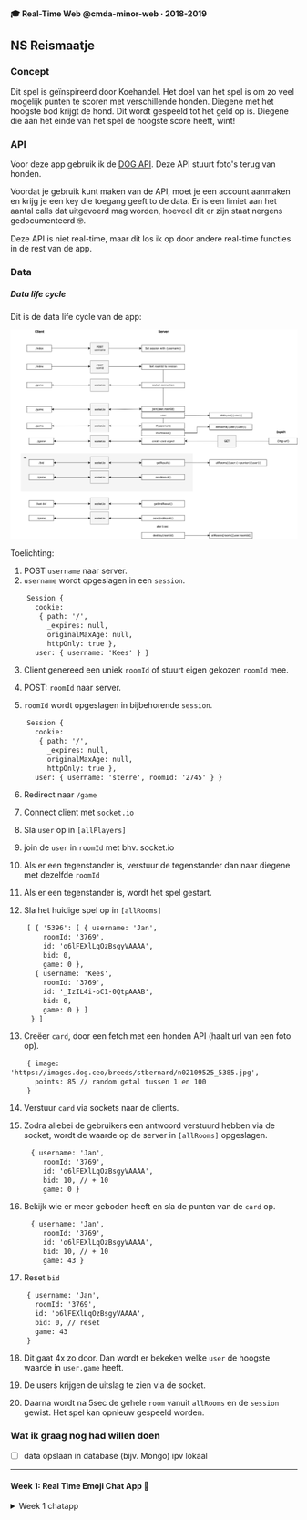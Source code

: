**🎓 Real-Time Web @cmda-minor-web · 2018-2019**

## NS Reismaatje

### Concept

Dit spel is geïnspireerd door Koehandel. Het doel van het spel is om zo veel mogelijk punten te scoren met verschillende honden. Diegene met het hoogste bod krijgt de hond. Dit wordt gespeeld tot het geld op is. Diegene die aan het einde van het spel de hoogste score heeft, wint!

### API

Voor deze app gebruik ik de [DOG API](https://dog.ceo/dog-api/). Deze API stuurt foto's terug van honden.

Voordat je gebruik kunt maken van de API, moet je een account aanmaken en krijg je een key die toegang geeft to de data. Er is een limiet aan het aantal calls dat uitgevoerd mag worden, hoeveel dit er zijn staat nergens gedocumenteerd 🤓.

Deze API is niet real-time, maar dit los ik op door andere real-time functies in de rest van de app.

### Data

##### Data life cycle

Dit is de data life cycle van de app:

![](diagram.png)

Toelichting:

1. POST `username` naar server.
2. `username` wordt opgeslagen in een `session`.

```
    Session {
      cookie:
       { path: '/',
         _expires: null,
         originalMaxAge: null,
         httpOnly: true },
      user: { username: 'Kees' } }
```

3. Client genereed een uniek `roomId` of stuurt eigen gekozen `roomId` mee.

4. POST: `roomId` naar server.

5. `roomId` wordt opgeslagen in bijbehorende `session`.

```
    Session {
      cookie:
       { path: '/',
         _expires: null,
         originalMaxAge: null,
         httpOnly: true },
      user: { username: 'sterre', roomId: '2745' } }
```

6. Redirect naar `/game`

7. Connect client met `socket.io`

8. Sla `user` op in `[allPlayers]`

9. join de `user` in `roomId` met bhv. socket.io

10. Als er een tegenstander is, verstuur de tegenstander dan naar diegene met dezelfde `roomId`

11. Als er een tegenstander is, wordt het spel gestart.

12. Sla het huidige spel op in `[allRooms]`

```
    [ { '5396': [ { username: 'Jan',
        roomId: '3769',
        id: 'o6lFEXlLqOzBsgyVAAAA',
        bid: 0,
        game: 0 },
      { username: 'Kees',
        roomId: '3769',
        id: '_IzIL4i-oC1-0QtpAAAB',
        bid: 0,
        game: 0 } ]
     } ]
```

13. Creëer `card`, door een fetch met een honden API (haalt url van een foto op).

```
    { image: 'https://images.dog.ceo/breeds/stbernard/n02109525_5385.jpg',
      points: 85 // random getal tussen 1 en 100
    }
```

14. Verstuur `card` via sockets naar de clients.

15. Zodra allebei de gebruikers een antwoord verstuurd hebben via de socket, wordt de waarde op de server in `[allRooms]` opgeslagen.

```
     { username: 'Jan',
        roomId: '3769',
        id: 'o6lFEXlLqOzBsgyVAAAA',
        bid: 10, // + 10
        game: 0 }
```

16. Bekijk wie er meer geboden heeft en sla de punten van de `card` op.

```
     { username: 'Jan',
        roomId: '3769',
        id: 'o6lFEXlLqOzBsgyVAAAA',
        bid: 10, // + 10
        game: 43 }
```

17. Reset `bid`

```
    { username: 'Jan',
      roomId: '3769',
      id: 'o6lFEXlLqOzBsgyVAAAA',
      bid: 0, // reset
      game: 43
    }
```

18. Dit gaat 4x zo door. Dan wordt er bekeken welke `user` de hoogste waarde in `user.game` heeft.

19. De users krijgen de uitslag te zien via de socket.

20. Daarna wordt na 5sec de gehele `room` vanuit `allRooms` en de `session` gewist. Het spel kan opnieuw gespeeld worden.

### Wat ik graag nog had willen doen

-   [ ] data opslaan in database (bijv. Mongo) ipv lokaal

---

#### Week 1: Real Time Emoji Chat App 💬

<details>
<summary>Week 1 chatapp</summary>

With this application users chat. If a word in the messages suits a emoji, the emoji will replace the word.
![screenshot](screenshot.png)

## Install

```

git clone https://github.com/sterrevangeest/real-time-web-1819

cd project-2-1819

npm install

npm run server

```

## How it works

To create a real time web application I used the [socket.IO](https://socket.io/) library. Socket.IO enables realtime, bi-directional communication between the client-side and server-side.

To start my first real time web app, I follow this [tutorial](https://socket.io/get-started/chat/). Later I added extra features. Like replacing words with emoji's.

```js
// server-side: index.js
io.on("connection", socket => {
  socket.on("chat message", msg => {
    var msg = msg.split(" ").map(word => return emoji.get(word) || word);
    var msg = msg
      .toString()
      .replace(/,/g, " ")
      .replace(/:/g, "");
    io.emit("chat message", msg);
  });
});

```

</details>

<!-- Add a link to your live demo in Github Pages 🌐-->

<!-- ☝️ replace this description with a description of your own work -->

<!-- Add a nice image here at the end of the week, showing off your shiny frontend 📸 -->

<!-- Maybe a table of contents here? 📚 -->

<!-- How about a section that describes how to install this project? 🤓 -->

<!-- ...but how does one use this project? What are its features 🤔 -->

<!-- What external data source is featured in your project and what are its properties 🌠 -->

<!-- This would be a good place for your data life cycle ♻️-->

<!-- Maybe a checklist of done stuff and stuff still on your wishlist? ✅ -->

<!-- How about a license here? 📜 (or is it a licence?) 🤷 -->
